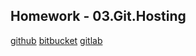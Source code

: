 
## Homework - 03.Git.Hosting

[github](https://github.com/Srtimoshenko/sa.it-academy.by)
[bitbucket](https://bitbucket.org/srtimoshenko/sa.it-academy.by/src/m-sa2-07-19/)
[gitlab](https://gitlab.com/srtimoshenko/sa.it-academy.by/tree/m-sa2-07-19)

